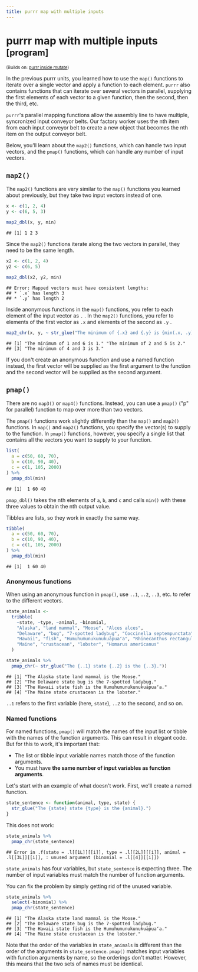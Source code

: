 ```yaml
---
title: purrr map with multiple inputs
---
```


<!-- Generated automatically from purrr-parallel.yml. Do not edit by hand -->

# purrr map with multiple inputs <small class='program'>[program]</small>
<small>(Builds on: [purrr inside mutate](purrr-mutate.md))</small>


In the previous purrr units, you learned how to use the `map()` functions to iterate over a single vector and apply a function to each element. `purrr` also contains functions that can iterate over several vectors in parallel, supplying the first elements of each vector to a given function, then the second, then the third, etc.

`purrr`'s parallel mapping functions allow the assembly line to have multiple, syncronized input conveyor belts. Our factory worker uses the nth item from each input conveyor belt to create a new object that becomes the nth item on the output conveyor belt.

Below, you'll learn about the `map2()` functions, which can handle two input vectors, and the `pmap()` functions, which can handle any number of input vectors.

`map2()`
--------

The `map2()` functions are very similar to the `map()` functions you learned about previously, but they take two input vectors instead of one.

``` r
x <- c(1, 2, 4)
y <- c(6, 5, 3)

map2_dbl(x, y, min)
```

    ## [1] 1 2 3

Since the `map2()` functions iterate along the two vectors in parallel, they need to be the same length.

``` r
x2 <- c(1, 2, 4)
y2 <- c(6, 5)

map2_dbl(x2, y2, min)
```

    ## Error: Mapped vectors must have consistent lengths:
    ## * `.x` has length 3
    ## * `.y` has length 2

Inside anonymous functions in the `map()` functions, you refer to each element of the input vector as `.` . In the `map2()` functions, you refer to elements of the first vector as `.x` and elements of the second as `.y` .

``` r
map2_chr(x, y, ~ str_glue("The minimum of {.x} and {.y} is {min(.x, .y)}."))
```

    ## [1] "The minimum of 1 and 6 is 1." "The minimum of 2 and 5 is 2."
    ## [3] "The minimum of 4 and 3 is 3."

If you don't create an anonymous function and use a named function instead, the first vector will be supplied as the first argument to the function and the second vector will be supplied as the second argument.

`pmap()`
--------

There are no `map3()` or `map4()` functions. Instead, you can use a `pmap()` ("p" for parallel) function to map over more than two vectors.

The `pmap()` functions work slightly differently than the `map()` and `map2()` functions. In `map()` and `map2()` functions, you specify the vector(s) to supply to the function. In `pmap()` functions, however, you specify a single list that contains all the vectors you want to supply to your function.

``` r
list(
  a = c(50, 60, 70),
  b = c(10, 90, 40),
  c = c(1, 105, 2000)
) %>% 
  pmap_dbl(min)
```

    ## [1]  1 60 40

`pmap_dbl()` takes the nth elements of `a`, `b`, and `c` and calls `min()` with these three values to obtain the nth output value.

Tibbles are lists, so they work in exactly the same way.

``` r
tibble(
  a = c(50, 60, 70),
  b = c(10, 90, 40),
  c = c(1, 105, 2000)
) %>% 
  pmap_dbl(min)
```

    ## [1]  1 60 40

### Anonymous functions

When using an anonymous function in `pmap()`, use `..1`, `..2`, `..3`, etc. to refer to the different vectors.

``` r
state_animals <- 
  tribble(
    ~state, ~type, ~animal, ~binomial,
    "Alaska", "land mammal", "Moose", "Alces alces",
    "Delaware", "bug", "7-spotted ladybug", "Coccinella septempunctata",
    "Hawaii", "fish", "Humuhumunukunukuāpuaʻa", "Rhinecanthus rectangulus",
    "Maine", "crustacean", "lobster", "Homarus americanus" 
  )

state_animals %>% 
  pmap_chr(~ str_glue("The {..1} state {..2} is the {..3}."))
```

    ## [1] "The Alaska state land mammal is the Moose."          
    ## [2] "The Delaware state bug is the 7-spotted ladybug."    
    ## [3] "The Hawaii state fish is the Humuhumunukunukuāpuaʻa."
    ## [4] "The Maine state crustacean is the lobster."

`..1` refers to the first variable (here, `state`), `..2` to the second, and so on.

### Named functions

For named functions, `pmap()` will match the names of the input list or tibble with the names of the function arguments. This can result in elegant code. But for this to work, it's important that:

-   The list or tibble input variable names match those of the function arguments.
-   You must have **the same number of input variables as function arguments**.

Let's start with an example of what doesn't work. First, we'll create a named function.

``` r
state_sentence <- function(animal, type, state) {
  str_glue("The {state} state {type} is the {animal}.")
}
```

This does not work:

``` r
state_animals %>% 
  pmap_chr(state_sentence)
```

    ## Error in .f(state = .l[[1L]][[i]], type = .l[[2L]][[i]], animal = .l[[3L]][[i]], : unused argument (binomial = .l[[4]][[i]])

`state_animals` has four variables, but `state_sentence` is expecting three. The number of input variables must match the number of function arguments.

You can fix the problem by simply getting rid of the unused variable.

``` r
state_animals %>% 
  select(-binomial) %>% 
  pmap_chr(state_sentence)
```

    ## [1] "The Alaska state land mammal is the Moose."          
    ## [2] "The Delaware state bug is the 7-spotted ladybug."    
    ## [3] "The Hawaii state fish is the Humuhumunukunukuāpuaʻa."
    ## [4] "The Maine state crustacean is the lobster."

Note that the order of the variables in `state_animals` is different than the order of the arguments in `state_sentence`. `pmap()` matches input variables with function arguments by name, so the orderings don't matter. However, this means that the two sets of names must be identical.

